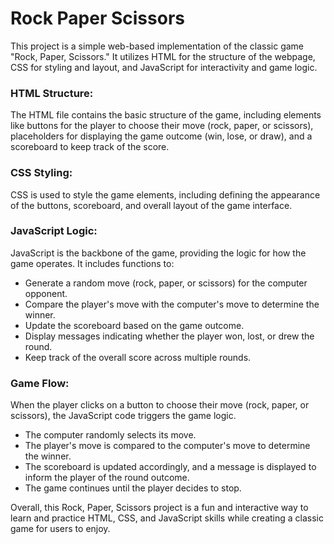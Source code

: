 
# Rock Paper Scissors

This project is a simple web-based implementation of the classic game "Rock, Paper, Scissors." It utilizes HTML for the structure of the webpage, CSS for styling and layout, and JavaScript for interactivity and game logic.

### HTML Structure:

The HTML file contains the basic structure of the game, including elements like buttons for the player to choose their move (rock, paper, or scissors), placeholders for displaying the game outcome (win, lose, or draw), and a scoreboard to keep track of the score.

### CSS Styling:

CSS is used to style the game elements, including defining the appearance of the buttons, scoreboard, and overall layout of the game interface. 

### JavaScript Logic:

JavaScript is the backbone of the game, providing the logic for how the game operates. It includes functions to:
- Generate a random move (rock, paper, or scissors) for the computer opponent.
- Compare the player's move with the computer's move to determine the winner.
- Update the scoreboard based on the game outcome.
- Display messages indicating whether the player won, lost, or drew the round.
- Keep track of the overall score across multiple rounds.

### Game Flow:

When the player clicks on a button to choose their move (rock, paper, or scissors), the JavaScript code triggers the game logic.
- The computer randomly selects its move.
- The player's move is compared to the computer's move to determine the winner.
- The scoreboard is updated accordingly, and a message is displayed to inform the player of the round outcome.
- The game continues until the player decides to stop.


Overall, this Rock, Paper, Scissors project is a fun and interactive way to learn and practice HTML, CSS, and JavaScript skills while creating a classic game for users to enjoy.
